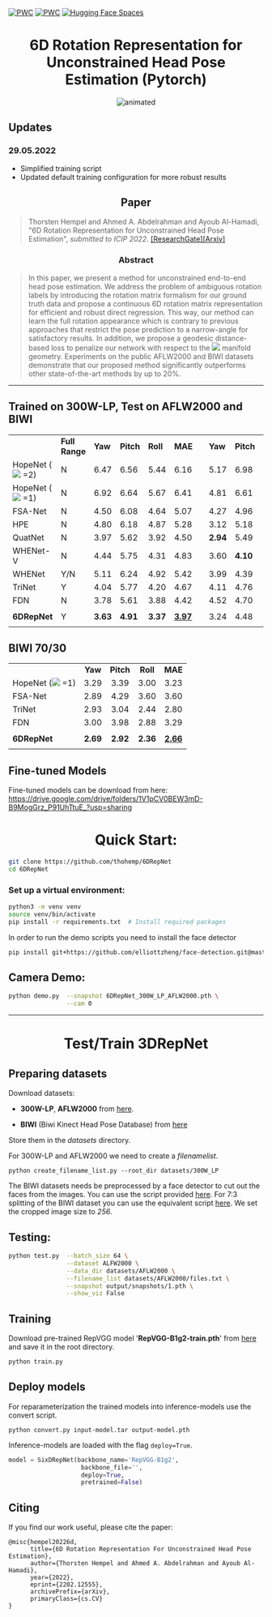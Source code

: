 [![PWC](https://img.shields.io/endpoint.svg?url=https://paperswithcode.com/badge/6d-rotation-representation-for-unconstrained/head-pose-estimation-on-biwi)](https://paperswithcode.com/sota/head-pose-estimation-on-biwi?p=6d-rotation-representation-for-unconstrained)
[![PWC](https://img.shields.io/endpoint.svg?url=https://paperswithcode.com/badge/6d-rotation-representation-for-unconstrained/head-pose-estimation-on-aflw2000)](https://paperswithcode.com/sota/head-pose-estimation-on-aflw2000?p=6d-rotation-representation-for-unconstrained)
[![Hugging Face Spaces](https://img.shields.io/badge/%F0%9F%A4%97%20Hugging%20Face-Spaces-blue)](https://huggingface.co/spaces/osanseviero/6DRepNet)

# <div align="center"> **6D Rotation Representation for Unconstrained Head Pose Estimation (Pytorch)** </div>

<p align="center">
  <img src="https://github.com/thohemp/archive/blob/main/6DRepNet2.gif" alt="animated" />
</p>

## Updates

### 29.05.2022
* Simplified training script
* Updated default training configuration for more robust results

## <div align="center"> **Paper**</div>
> Thorsten Hempel and Ahmed A. Abdelrahman and Ayoub Al-Hamadi, "6D Rotation Representation for Unconstrained Head Pose Estimation", *submitted to ICIP 2022*. [[ResearchGate]](https://www.researchgate.net/publication/358898627_6D_Rotation_Representation_For_Unconstrained_Head_Pose_Estimation)[[Arxiv]](https://arxiv.org/abs/2202.12555)


### <div align="center"> **Abstract**</div>
> In this paper, we present a method for unconstrained end-to-end head pose estimation. We address the problem of ambiguous rotation labels by introducing the rotation matrix formalism for our ground truth data and propose a continuous 6D rotation matrix representation for efficient and robust direct regression. This way, our method can learn the full rotation appearance which is contrary to previous approaches that restrict the pose prediction to a narrow-angle for satisfactory results. In addition, we propose a geodesic distance-based loss to penalize our network with respect to the <img src="https://render.githubusercontent.com/render/math?math=\textit{SO}(3)"> manifold geometry. Experiments on the public AFLW2000 and BIWI datasets demonstrate that our proposed method significantly outperforms other state-of-the-art methods by up to 20\%.
___

<div align="left"> 
  
## **Trained on 300W-LP, Test on AFLW2000 and BIWI** 
|                        |         |   ||             |          |          |          |          |          |          |
| --------------------- | -------------- |--- | ------- | ------ | ------ | ------ | ------ | ------ | ------ | ------ |
|                        | **Full Range** |        **Yaw**        |  **Pitch**   |   **Roll**   |   **MAE**    | |  **Yaw**    |  **Pitch**   |   **Roll**   |   **MAE**    |
| HopeNet (<img src="https://render.githubusercontent.com/render/math?math=\alpha"> =2) |           N       |       6.47        |   6.56   |   5.44   |   6.16   ||   5.17   |   6.98   |   3.39   |   5.18   |
| HopeNet  (<img src="https://render.githubusercontent.com/render/math?math=\alpha"> =1)|           N       |       6.92        |   6.64   |   5.67   |   6.41   ||   4.81   |   6.61   |   3.27   |   4.90   |
| FSA-Net                |           N       |       4.50        |   6.08   |   4.64   |   5.07   ||   4.27   |   4.96   |   2.76   |   4.00   |
| HPE                    |           N       |       4.80        |   6.18   |   4.87   |   5.28   ||   3.12   |   5.18   |   4.57   |   4.29   |
| QuatNet                |          N        |       3.97        |   5.62   |   3.92   |   4.50   || **2.94** |   5.49   |   4.01   |   4.15   |
| WHENet-V               |         N         |       4.44        |   5.75   |   4.31   |   4.83   ||   3.60   | **4.10** |   2.73   |   3.48   |
| WHENet                 |         Y/N         |       5.11        |   6.24   |   4.92   |   5.42   ||   3.99   |   4.39   |   3.06   |   3.81   |
| TriNet                 |         Y         |       4.04        |   5.77   |   4.20   |   4.67   ||   4.11   |   4.76   |   3.05   |   3.97   |
| FDN                    |         N         |       3.78        |   5.61   |   3.88   |   4.42  | |   4.52   |   4.70   | **2.56** |   3.93   |
|                        |                  |                   |          |          |          |          |          |          |          |
| **6DRepNet**               |         Y        |     **3.63**      | **4.91** | **3.37** | <ins>**3.97**</ins> ||   3.24   |   4.48   |   2.68   |<ins> **3.47**</ins> |
|                        |                  |                   |          |          |          |          |          |          |          | |

</div>

<div align="left">

## **BIWI 70/30**

|                         |          |          |          |          |
| :---------------------- | :------: | :------: | :------: | :------: |
|                         |   **Yaw**    |  **Pitch**   |   **Roll**   |   **MAE**    |
| HopeNet (<img src="https://render.githubusercontent.com/render/math?math=\alpha"> =1) |   3.29   |   3.39   |   3.00   |   3.23   |
| FSA-Net                 |   2.89   |   4.29   |   3.60   |   3.60   |
| TriNet                  |   2.93   |   3.04   |   2.44   |   2.80   |
| FDN                     |   3.00   |   3.98   |   2.88   |   3.29   |
|                         |          |          |          |          |
| **6DRepNet**                | **2.69** | **2.92** | **2.36** | <ins>**2.66** </ins>|
|                         |          |          |          |          |
</div>

## **Fine-tuned Models**

Fine-tuned models can be download from here: https://drive.google.com/drive/folders/1V1pCV0BEW3mD-B9MogGrz_P91UhTtuE_?usp=sharing



# <div align="center"> **Quick Start**: </div>

```sh
git clone https://github.com/thohemp/6DRepNet
cd 6DRepNet
```
### Set up a virtual environment:
```sh
python3 -m venv venv
source venv/bin/activate
pip install -r requirements.txt  # Install required packages
```
In order to run the demo scripts you need to install the face detector

```sh
pip install git+https://github.com/elliottzheng/face-detection.git@master
```

##  **Camera Demo**:

```sh
python demo.py  --snapshot 6DRepNet_300W_LP_AFLW2000.pth \
                --cam 0
```


___

# <div align="center"> **Test/Train 3DRepNet** </div>
##  **Preparing datasets**
Download datasets:

* **300W-LP**, **AFLW2000** from [here](http://www.cbsr.ia.ac.cn/users/xiangyuzhu/projects/3DDFA/main.htm).

* **BIWI** (Biwi Kinect Head Pose Database) from [here](https://icu.ee.ethz.ch/research/datsets.html) 

Store them in the *datasets* directory.

For 300W-LP and AFLW2000 we need to create a *filenamelist*. 
```
python create_filename_list.py --root_dir datasets/300W_LP
```
The BIWI datasets needs be preprocessed by a face detector to cut out the faces from the images. You can use the script provided [here](https://github.com/shamangary/FSA-Net/blob/master/data/TYY_create_db_biwi.py). For 7:3 splitting of the BIWI dataset you can use the equivalent script [here](https://github.com/shamangary/FSA-Net/blob/master/data/TYY_create_db_biwi_70_30.py). We set the cropped image size to *256*.



## **Testing**: 

```sh
python test.py  --batch_size 64 \
                --dataset ALFW2000 \
                --data_dir datasets/AFLW2000 \
                --filename_list datasets/AFLW2000/files.txt \
                --snapshot output/snapshots/1.pth \
                --show_viz False 
```

## **Training** 

Download pre-trained RepVGG model '**RepVGG-B1g2-train.pth**' from [here](https://drive.google.com/drive/folders/1Avome4KvNp0Lqh2QwhXO6L5URQjzCjUq) and save it in the root directory.

```sh
python train.py 
```


##  **Deploy models**

For reparameterization the trained models into inference-models use the convert script.

```
python convert.py input-model.tar output-model.pth
```

Inference-models are loaded with the flag ```deploy=True```.

```python
model = SixDRepNet(backbone_name='RepVGG-B1g2',
                    backbone_file='',
                    deploy=True,
                    pretrained=False)
```

## **Citing**

If you find our work useful, please cite the paper:

```
@misc{hempel20226d,
      title={6D Rotation Representation For Unconstrained Head Pose Estimation}, 
      author={Thorsten Hempel and Ahmed A. Abdelrahman and Ayoub Al-Hamadi},
      year={2022},
      eprint={2202.12555},
      archivePrefix={arXiv},
      primaryClass={cs.CV}
}
```
